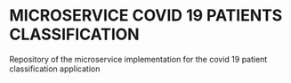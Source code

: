 # MICROSERVICE COVID 19 PATIENTS CLASSIFICATION

Repository of the microservice implementation for the covid 19 patient classification application
